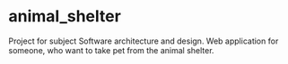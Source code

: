 # animal_shelter
Project for subject Software architecture and design. Web application for someone, who want to take pet from the animal shelter.
